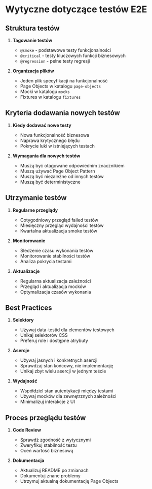 # Wytyczne dotyczące testów E2E

## Struktura testów

1. **Tagowanie testów**
   - `@smoke` - podstawowe testy funkcjonalności
   - `@critical` - testy kluczowych funkcji biznesowych
   - `@regression` - pełne testy regresji

2. **Organizacja plików**
   - Jeden plik specyfikacji na funkcjonalność
   - Page Objects w katalogu `page-objects`
   - Mocki w katalogu `mocks`
   - Fixtures w katalogu `fixtures`

## Kryteria dodawania nowych testów

1. **Kiedy dodawać nowe testy**
   - Nowa funkcjonalność biznesowa
   - Naprawa krytycznego błędu
   - Pokrycie luki w istniejących testach

2. **Wymagania dla nowych testów**
   - Muszą być otagowane odpowiednim znacznikiem
   - Muszą używać Page Object Pattern
   - Muszą być niezależne od innych testów
   - Muszą być deterministyczne

## Utrzymanie testów

1. **Regularne przeglądy**
   - Cotygodniowy przegląd failed testów
   - Miesięczny przegląd wydajności testów
   - Kwartalna aktualizacja smoke testów

2. **Monitorowanie**
   - Śledzenie czasu wykonania testów
   - Monitorowanie stabilności testów
   - Analiza pokrycia testami

3. **Aktualizacje**
   - Regularna aktualizacja zależności
   - Przegląd i aktualizacja mocków
   - Optymalizacja czasów wykonania

## Best Practices

1. **Selektory**
   - Używaj data-testid dla elementów testowych
   - Unikaj selektorów CSS
   - Preferuj role i dostępne atrybuty

2. **Asercje**
   - Używaj jasnych i konkretnych asercji
   - Sprawdzaj stan końcowy, nie implementację
   - Unikaj zbyt wielu asercji w jednym teście

3. **Wydajność**
   - Współdziel stan autentykacji między testami
   - Używaj mocków dla zewnętrznych zależności
   - Minimalizuj interakcje z UI

## Proces przeglądu testów

1. **Code Review**
   - Sprawdź zgodność z wytycznymi
   - Zweryfikuj stabilność testu
   - Oceń wartość biznesową

2. **Dokumentacja**
   - Aktualizuj README po zmianach
   - Dokumentuj znane problemy
   - Utrzymuj aktualną dokumentację Page Objects 